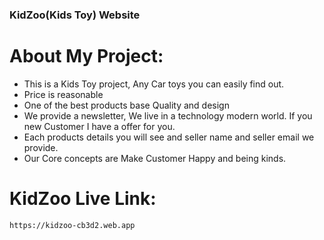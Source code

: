 ### KidZoo(Kids Toy) Website

# About My Project:

<!-- public -->

- This is a Kids Toy project, Any Car toys you can easily find out.
- Price is reasonable
- One of the best products base Quality and design
- We provide a newsletter, We live in a technology modern world. If you new Customer I have a offer for you.
- Each products details you will see and seller name and seller email we provide.
- Our Core concepts are Make Customer Happy and being kinds.

# KidZoo Live Link:

```sh
https://kidzoo-cb3d2.web.app
```
